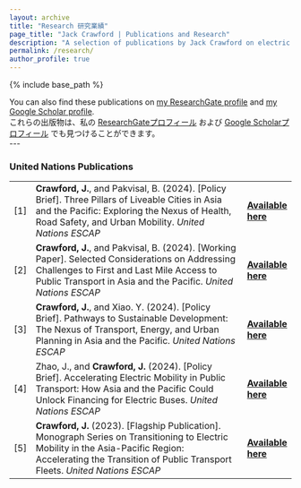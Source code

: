 ```yaml
---
layout: archive
title: "Research 研究業績"
page_title: "Jack Crawford | Publications and Research"
description: "A selection of publications by Jack Crawford on electric mobility and sustainable development in Asia and the Pacific."
permalink: /research/
author_profile: true
---
```

{% include base_path %}
<div class="wordwrap">
  You can also find these publications on 
  <a href="{{site.author.researchgate}}">my ResearchGate profile</a> and 
  <a href="https://scholar.google.com/citations?user=Uz3AxGsAAAAJ&hl=en" target="_blank">my Google Scholar profile</a>.
</div>

<div class="wordwrap">
  これらの出版物は、私の
  <a href="{{site.author.researchgate}}">ResearchGateプロフィール</a> および
  <a href="https://scholar.google.com/citations?user=Uz3AxGsAAAAJ&hl=en" target="_blank">Google Scholarプロフィール</a> でも見つけることができます。
</div>
---
<h3>United Nations Publications</h3>
<table class="tg">
<tbody>
<tr>  
<td width="5%">[1]</td>
<td width="95%"> <strong>Crawford, J.</strong>, and Pakvisal, B. (2024). [Policy Brief]. Three Pillars of Liveable Cities in Asia and the Pacific: Exploring the Nexus of Health, Road Safety, and Urban Mobility. <em>United Nations ESCAP</em> <td><a href="https://www.unescap.org/kp/2024/three-pillars-liveable-cities-asia-and-pacific" target="_blank"><strong>Available here</strong></a>
<tr>    
<td width="5%">[2]</td>
<td width="95%"> <strong>Crawford, J.</strong>, and Pakvisal, B. (2024). [Working Paper]. Selected Considerations on Addressing Challenges to First and Last Mile Access to Public Transport in Asia and the Pacific. <em>United Nations ESCAP</em> <td><a href="https://www.unescap.org/events/2024/expert-group-meeting-first-and-last-mile-access-public-transport-asia-and-pacific" target="_blank"><strong>Available here</strong></a></td>  
<tr>  
<td width="5%">[3]</td>
<td width="95%"> <strong>Crawford, J.</strong>, and Xiao. Y. (2024). [Policy Brief]. Pathways to Sustainable Development: The Nexus of Transport, Energy, and Urban Planning in Asia and the Pacific. <em>United Nations ESCAP</em> <td><a href="https://www.unescap.org/kp/2024/pathways-sustainable-development-nexus-transport-energy-and-urban-planning-asia-and-pacific" target="_blank"><strong>Available here</strong></a></td> 
<tr>  
<td width="5%">[4]</td>
<td width="95%"> Zhao, J., and <strong>Crawford, J.</strong> (2024). [Policy Brief]. Accelerating Electric Mobility in Public Transport: How Asia and the Pacific Could Unlock Financing for Electric Buses. <em>United Nations ESCAP</em> <td><a href="https://www.unescap.org/kp/2024/accelerating-electric-mobility-public-transport-how-asia-and-pacific-could-unlock-financing" target="_blank"><strong>Available here</strong></a></td>  
<tr>  
<td width="5%">[5]</td>
<td width="95%"> <strong>Crawford, J.</strong> (2023). [Flagship Publication]. Monograph Series on Transitioning to Electric Mobility in the Asia-Pacific Region: Accelerating the Transition of Public Transport Fleets. <em>United Nations ESCAP</em> <td><a href="https://www.unescap.org/kp/2023/accelerating-transition-public-transport-fleets" target="_blank"><strong>Available here</strong></a>
<tr>  
